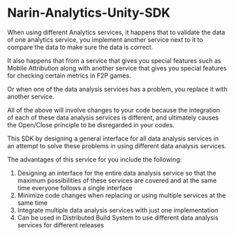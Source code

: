# Narin-Analytics-Unity-SDK
When using different Analytics services, it happens that to validate the data of one analytics service, you implement another service next to it to compare the data to make sure the data is correct.

It also happens that from a service that gives you special features such as Mobile Attribution along with another service that gives you special features for checking certain metrics in F2P games.

Or when one of the data analysis services has a problem, you replace it with another service.

All of the above will involve changes to your code because the integration of each of these data analysis services is different, and ultimately causes the Open/Close principle to be disregarded in your codes.

This SDK by designing a general interface for all data analysis services in an attempt to solve these problems in using different data analysis services.

The advantages of this service for you include the following:

1) Designing an interface for the entire data analysis service so that the maximum possibilities of these services are covered and at the same time everyone follows a single interface
2) Minimize code changes when replacing or using multiple services at the same time
3) Integrate multiple data analysis services with just one implementation
4) Can be used in Distributed Build System to use different data analysis services for different releases

